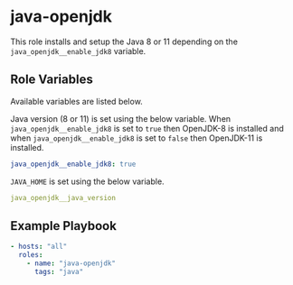 # java-openjdk

This role installs and setup the Java 8 or 11 depending on the `java_openjdk__enable_jdk8` variable.

## Role Variables

Available variables are listed below.

Java version (8 or 11) is set using the below variable. When `java_openjdk__enable_jdk8` is set to `true` then OpenJDK-8
is installed and when `java_openjdk__enable_jdk8` is set to `false` then OpenJDK-11 is installed.

```yaml
java_openjdk__enable_jdk8: true
```

`JAVA_HOME` is set using the below variable.

```yaml
java_openjdk__java_version
```

## Example Playbook

```yaml
- hosts: "all"
  roles:
    - name: "java-openjdk"
      tags: "java"
```
